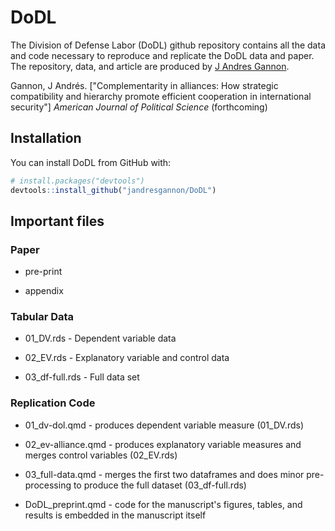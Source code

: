 # DoDL

The Division of Defense Labor (DoDL) github repository contains all the data and code necessary to reproduce and replicate the DoDL data and paper. The repository, data, and article are produced by [J Andres Gannon](https://jandresgannon.com/).

Gannon, J Andrés. ["Complementarity in alliances: How strategic compatibility and hierarchy promote efficient cooperation in international security"] _American Journal of Political Science_ (forthcoming)

## Installation

You can install DoDL from GitHub with:

``` r
# install.packages("devtools")
devtools::install_github("jandresgannon/DoDL")
```

## Important files
### Paper
- pre-print

- appendix

### Tabular Data
- 01_DV.rds - Dependent variable data

- 02_EV.rds - Explanatory variable and control data

- 03_df-full.rds - Full data set

### Replication Code
- 01_dv-dol.qmd - produces dependent variable measure (01_DV.rds)

- 02_ev-alliance.qmd - produces explanatory variable measures and merges control variables (02_EV.rds)

- 03_full-data.qmd - merges the first two dataframes and does minor pre-processing to produce the full dataset (03_df-full.rds)

- DoDL_preprint.qmd - code for the manuscript's figures, tables, and results is embedded in the manuscript itself